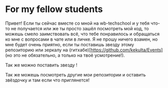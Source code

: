 # For my fellow students

Привет! Если ты сейчас вместе со мной на wb-techschool и у тебя что-то не 
получается или же ты просто зашёл посмотреть мой код, то можешь смело
заимствовать всё, что тебе понравилось и обращаться ко мне с вопросами в чате
или в личке. Я не прошу ничего взамен, но мне будет очень приятно, если ты
поставишь звезду этому репозиторию или зеркалу на (гитхабе)[https://github.com/kekulta/Events]
(но это не обязательно, а только на твоё усмотрение!).

Так же можно поставить звезду !

Так же можешь посмотреть другие мои репозитории и оставить звёздочку и там
если что приглянется!
